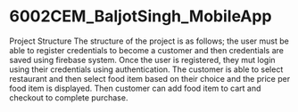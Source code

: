 # 6002CEM_BaljotSingh_MobileApp

Project Structure
The structure of the project is as follows; the user must be able to register credentials to become a customer and then credentials are saved using firebase system. Once the user is registered, they mut login using their credentials using authentication. The customer is able to select restaurant and then select food item based on their choice and the price per food item is displayed. Then customer can add food item to cart and checkout to complete purchase.
